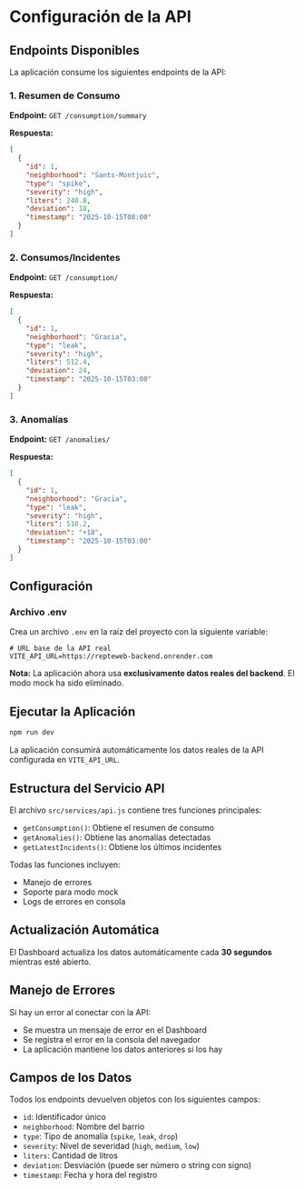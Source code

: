 # Configuración de la API

## Endpoints Disponibles

La aplicación consume los siguientes endpoints de la API:

### 1. Resumen de Consumo
**Endpoint:** `GET /consumption/summary`

**Respuesta:**
```json
[
  {
    "id": 1,
    "neighborhood": "Sants-Montjuic",
    "type": "spike",
    "severity": "high",
    "liters": 240.8,
    "deviation": 18,
    "timestamp": "2025-10-15T08:00"
  }
]
```

### 2. Consumos/Incidentes
**Endpoint:** `GET /consumption/`

**Respuesta:**
```json
[
  {
    "id": 1,
    "neighborhood": "Gracia",
    "type": "leak",
    "severity": "high",
    "liters": 512.4,
    "deviation": 24,
    "timestamp": "2025-10-15T03:00"
  }
]
```

### 3. Anomalías
**Endpoint:** `GET /anomalies/`

**Respuesta:**
```json
[
  {
    "id": 1,
    "neighborhood": "Gracia",
    "type": "leak",
    "severity": "high",
    "liters": 510.2,
    "deviation": "+18",
    "timestamp": "2025-10-15T03:00"
  }
]
```

## Configuración

### Archivo .env

Crea un archivo `.env` en la raíz del proyecto con la siguiente variable:

```env
# URL base de la API real
VITE_API_URL=https://repteweb-backend.onrender.com
```

**Nota:** La aplicación ahora usa **exclusivamente datos reales del backend**. El modo mock ha sido eliminado.

## Ejecutar la Aplicación

```bash
npm run dev
```

La aplicación consumirá automáticamente los datos reales de la API configurada en `VITE_API_URL`.

## Estructura del Servicio API

El archivo `src/services/api.js` contiene tres funciones principales:

- `getConsumption()`: Obtiene el resumen de consumo
- `getAnomalies()`: Obtiene las anomalías detectadas
- `getLatestIncidents()`: Obtiene los últimos incidentes

Todas las funciones incluyen:
- Manejo de errores
- Soporte para modo mock
- Logs de errores en consola

## Actualización Automática

El Dashboard actualiza los datos automáticamente cada **30 segundos** mientras esté abierto.

## Manejo de Errores

Si hay un error al conectar con la API:
- Se muestra un mensaje de error en el Dashboard
- Se registra el error en la consola del navegador
- La aplicación mantiene los datos anteriores si los hay

## Campos de los Datos

Todos los endpoints devuelven objetos con los siguientes campos:

- `id`: Identificador único
- `neighborhood`: Nombre del barrio
- `type`: Tipo de anomalía (`spike`, `leak`, `drop`)
- `severity`: Nivel de severidad (`high`, `medium`, `low`)
- `liters`: Cantidad de litros
- `deviation`: Desviación (puede ser número o string con signo)
- `timestamp`: Fecha y hora del registro

